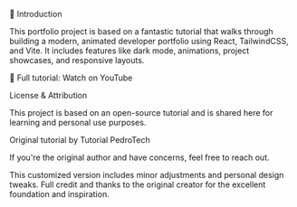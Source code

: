 🚀 Introduction

This portfolio project is based on a fantastic tutorial that walks through building a modern, animated developer portfolio using React, TailwindCSS, and Vite. It includes features like dark mode, animations, project showcases, and responsive layouts.

🎥 Full tutorial: Watch on YouTube


License & Attribution

This project is based on an open-source tutorial and is shared here for learning and personal use purposes.

Original tutorial by Tutorial PedroTech

If you're the original author and have concerns, feel free to reach out.

This customized version includes minor adjustments and personal design tweaks. Full credit and thanks to the original creator for the excellent foundation and inspiration.